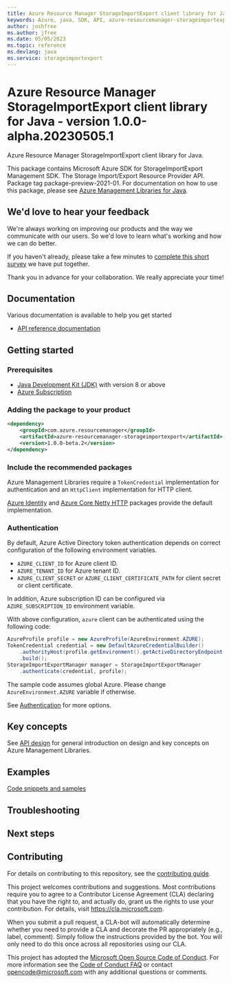 ```yaml
---
title: Azure Resource Manager StorageImportExport client library for Java
keywords: Azure, java, SDK, API, azure-resourcemanager-storageimportexport, storageimportexport
author: joshfree
ms.author: jfree
ms.date: 05/05/2023
ms.topic: reference
ms.devlang: java
ms.service: storageimportexport
---
```

# Azure Resource Manager StorageImportExport client library for Java - version 1.0.0-alpha.20230505.1 


Azure Resource Manager StorageImportExport client library for Java.

This package contains Microsoft Azure SDK for StorageImportExport Management SDK. The Storage Import/Export Resource Provider API. Package tag package-preview-2021-01. For documentation on how to use this package, please see [Azure Management Libraries for Java](https://aka.ms/azsdk/java/mgmt).

## We'd love to hear your feedback

We're always working on improving our products and the way we communicate with our users. So we'd love to learn what's working and how we can do better.

If you haven't already, please take a few minutes to [complete this short survey][survey] we have put together.

Thank you in advance for your collaboration. We really appreciate your time!

## Documentation

Various documentation is available to help you get started

- [API reference documentation][docs]

## Getting started

### Prerequisites

- [Java Development Kit (JDK)][jdk] with version 8 or above
- [Azure Subscription][azure_subscription]

### Adding the package to your product

[//]: # ({x-version-update-start;com.azure.resourcemanager:azure-resourcemanager-storageimportexport;current})
```xml
<dependency>
    <groupId>com.azure.resourcemanager</groupId>
    <artifactId>azure-resourcemanager-storageimportexport</artifactId>
    <version>1.0.0-beta.2</version>
</dependency>
```
[//]: # ({x-version-update-end})

### Include the recommended packages

Azure Management Libraries require a `TokenCredential` implementation for authentication and an `HttpClient` implementation for HTTP client.

[Azure Identity][azure_identity] and [Azure Core Netty HTTP][azure_core_http_netty] packages provide the default implementation.

### Authentication

By default, Azure Active Directory token authentication depends on correct configuration of the following environment variables.

- `AZURE_CLIENT_ID` for Azure client ID.
- `AZURE_TENANT_ID` for Azure tenant ID.
- `AZURE_CLIENT_SECRET` or `AZURE_CLIENT_CERTIFICATE_PATH` for client secret or client certificate.

In addition, Azure subscription ID can be configured via `AZURE_SUBSCRIPTION_ID` environment variable.

With above configuration, `azure` client can be authenticated using the following code:

```java
AzureProfile profile = new AzureProfile(AzureEnvironment.AZURE);
TokenCredential credential = new DefaultAzureCredentialBuilder()
    .authorityHost(profile.getEnvironment().getActiveDirectoryEndpoint())
    .build();
StorageImportExportManager manager = StorageImportExportManager
    .authenticate(credential, profile);
```

The sample code assumes global Azure. Please change `AzureEnvironment.AZURE` variable if otherwise.

See [Authentication][authenticate] for more options.

## Key concepts

See [API design][design] for general introduction on design and key concepts on Azure Management Libraries.

## Examples

[Code snippets and samples](https://github.com/Azure/azure-sdk-for-java/blob/main/sdk/storageimportexport/azure-resourcemanager-storageimportexport/SAMPLE.md)


## Troubleshooting

## Next steps

## Contributing

For details on contributing to this repository, see the [contributing guide][cg].

This project welcomes contributions and suggestions. Most contributions require you to agree to a Contributor License Agreement (CLA) declaring that you have the right to, and actually do, grant us the rights to use your contribution. For details, visit <https://cla.microsoft.com>.

When you submit a pull request, a CLA-bot will automatically determine whether you need to provide a CLA and decorate the PR appropriately (e.g., label, comment). Simply follow the instructions provided by the bot. You will only need to do this once across all repositories using our CLA.

This project has adopted the [Microsoft Open Source Code of Conduct][coc]. For more information see the [Code of Conduct FAQ][coc_faq] or contact <opencode@microsoft.com> with any additional questions or comments.

<!-- LINKS -->
[survey]: https://microsoft.qualtrics.com/jfe/form/SV_ehN0lIk2FKEBkwd?Q_CHL=DOCS
[docs]: https://azure.github.io/azure-sdk-for-java/
[jdk]: /java/azure/jdk/
[azure_subscription]: https://azure.microsoft.com/free/
[azure_identity]: https://github.com/Azure/azure-sdk-for-java/blob/main/sdk/identity/azure-identity
[azure_core_http_netty]: https://github.com/Azure/azure-sdk-for-java/blob/main/sdk/core/azure-core-http-netty
[authenticate]: https://github.com/Azure/azure-sdk-for-java/blob/main/sdk/resourcemanager/docs/AUTH.md
[design]: https://github.com/Azure/azure-sdk-for-java/blob/main/sdk/resourcemanager/docs/DESIGN.md
[cg]: https://github.com/Azure/azure-sdk-for-java/blob/main/CONTRIBUTING.md
[coc]: https://opensource.microsoft.com/codeofconduct/
[coc_faq]: https://opensource.microsoft.com/codeofconduct/faq/

